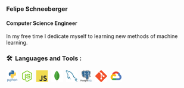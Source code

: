 ### Felipe Schneeberger 
#### Computer Science Engineer

In my free time I dedicate myself to learning new methods of machine learning.


### 🛠 &nbsp;Languages and Tools :
<p>
<img src="https://github.com/devicons/devicon/blob/master/icons/python/python-original-wordmark.svg" title="Python" alt="Python" width="32" height="32"/>&nbsp;
<img src="https://github.com/devicons/devicon/blob/master/icons/nodejs/nodejs-original.svg" title="NodeJS" alt="NodeJS" width="32" height="32"/>&nbsp;
<img src="https://github.com/devicons/devicon/blob/master/icons/javascript/javascript-original.svg" title="JavaScript" alt="JavaScript" width="32" height="32"/>&nbsp;
<img src="https://github.com/devicons/devicon/blob/master/icons/mongodb/mongodb-original.svg" title="MongoDB" alt="MongoDB" width="32" height="32"/>&nbsp;
<img src="https://github.com/devicons/devicon/blob/master/icons/mysql/mysql-original.svg" title="MySQL" alt="MySQL" width="32" height="32"/>&nbsp;
<img src="https://github.com/devicons/devicon/blob/master/icons/postgresql/postgresql-original-wordmark.svg" title="PostgreSQL" alt="PostgreSQL" width="32" height="32"/>&nbsp;
<img src="https://github.com/devicons/devicon/blob/master/icons/git/git-original.svg" title="Git" alt="Git" width="32" height="32"/>&nbsp;
<img src="https://github.com/devicons/devicon/blob/master/icons/googlecloud/googlecloud-original.svg" title="Google Cloud" alt="Google Cloud" width="32" height="32"/>&nbsp;
</p>
